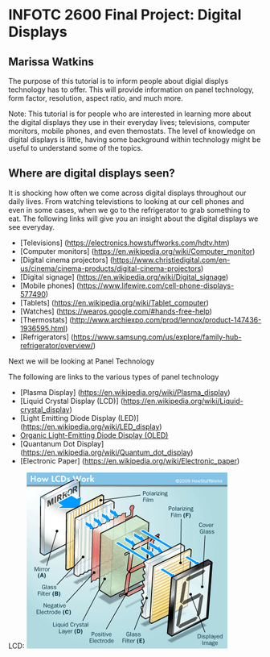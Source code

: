 # INFOTC 2600 Final Project: Digital Displays
## Marissa Watkins

The purpose of this tutorial is to inform people about digial displys technology has to offer. This will provide information on panel technology, form factor, resolution, aspect ratio, and much more. 

Note: This tutorial is for people who are interested in learning more about the digital displays they use in their everyday lives; televisions, computer monitors, mobile phones, and even themostats. The level of knowledge on digital displays is little, having some background within technology might be useful to understand some of the topics. 

## Where are digital displays seen?

It is shocking how often we come across digital displays throughout our daily lives. From watching televistions to looking at our cell phones and even in some cases, when we go to the refrigerator to grab something to eat. 
The following links will give you an insight about the digital displays we see everyday. 
* [Televisions] (https://electronics.howstuffworks.com/hdtv.htm)
* [Computer monitors] (https://en.wikipedia.org/wiki/Computer_monitor)
* [Digital cinema projectors] (https://www.christiedigital.com/en-us/cinema/cinema-products/digital-cinema-projectors)
* [Digital signage] (https://en.wikipedia.org/wiki/Digital_signage)
* [Mobile phones] (https://www.lifewire.com/cell-phone-displays-577490)
* [Tablets] (https://en.wikipedia.org/wiki/Tablet_computer)
* [Watches] (https://wearos.google.com/#hands-free-help)
* [Thermostats] (http://www.archiexpo.com/prod/lennox/product-147436-1936595.html)
* [Refrigerators] (https://www.samsung.com/us/explore/family-hub-refrigerator/overview/)

Next we will be looking at Panel Technology
 
The following are links to the various types of panel technology

* [Plasma Display] (https://en.wikipedia.org/wiki/Plasma_display)
* [Liquid Crystal Display (LCD)] (https://en.wikipedia.org/wiki/Liquid-crystal_display)
* [Light Emitting Diode Display (LED)] (https://en.wikipedia.org/wiki/LED_display)
* [Organic Light-Emitting Diode Display (OLED)](https://en.wikipedia.org/wiki/OLED)
* [Quantanum Dot Display] (https://en.wikipedia.org/wiki/Quantum_dot_display)
* [Electronic Paper] (https://en.wikipedia.org/wiki/Electronic_paper)

LCD:
![alt text](https://github.com/marissawatkins/INFOTC2600FinalProject/blob/master/lcd-screen.gif)


